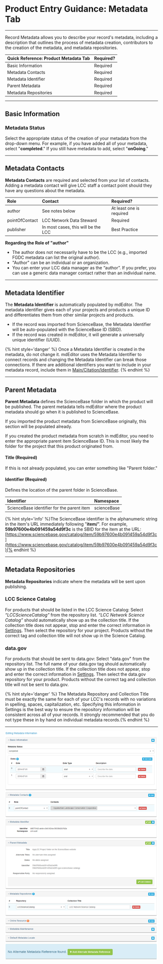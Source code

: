 # Product Entry Guidance: Metadata Tab

---

Record Metadata allows you to describe your record's metadata, including a description that outlines the process of metadata creation, contributors to the creation of the metadata, and metadata repositories.

| **Quick Reference: Product Metadata Tab** | Required? |
| :--- |:--- |
| Basic Information | Required |
| Metadata Contacts | Required |
| Metadata Identifier | Required |
| Parent Metadata | Required |
| Metadata Repositories | Required |

---

## Basic Information

### Metadata Status
Select the appropriate status of the creation of your metadata from the drop-down menu. For example, if you have added all of your metadata, select "**completed**." If you still have metadata to add, select "**onGoing**."

---

## Metadata Contacts

**Metadata Contacts** are required and selected from your list of contacts. Adding a metadata contact will give LCC staff a contact point should they have any questions about the metadata.

| Role | Contact | Required? | 
| :--- | :--- |:--- |
| author | See notes below |At least one is required |
| pointOfContact | LCC Network Data Steward | Required |
| publisher | In most cases, this will be the LCC | Best Practice |


**Regarding the Role of "author"**
* The author does not necessarily have to be the LCC \(e.g., imported FGDC metadata can list the original author\).
* "Author" can be an individual or an organization.
* You can enter your LCC data manager as the “author”. If you prefer, you can use a generic data manager contact rather than an individual name.


---

## Metadata Identifier

The **Metadata Identifier** is automatically populated by mdEditor. The metadata identifier gives each of your projects and products a unique ID and differentiates them from other similar projects and products.

* If the record was imported from ScienceBase, the Metadata Identifier will be auto-populated with the ScienceBase ID \(SBID\).
* If the record was created in mdEditor, it will generate a universally unique identifier \(UUID\).

{% hint style='danger' %} Once a Metadata Identifier is created in the metadata, do not change it. mdEditor uses the Metadata Identifier to connect records and changing the Metadata Identifier can break those connections. If there are additional identifiers you want to include in your metadata record, include them in [Main/Citation/Identifier](/product-entry-guidance/metadata-tab-product.md#identifier-best-practice). {% endhint %}



---

## Parent Metadata 

**Parent Metadata** defines the ScienceBase folder in which the product will be published. The parent metadata tells mdEditor where the product metadata should go when it is published to ScienceBase.

If you imported the product metadata from ScienceBase originally, this section will be populated already.

If you created the product metadata from scratch in mdEditor, you need to enter the appropriate parent item ScienceBase ID. This is most likely the folder for the project that this product originated from.

#### Title \(Required\)

If this is not already populated, you can enter something like "Parent folder."

#### Identifier \(Required\)

Defines the location of the parent folder in ScienceBase.

| Identifier | Namespace |
| :--- | :--- |
| ScienceBase identifier for the parent item | scienceBase |

{% hint style='info' %}The ScienceBase identifier is the alphanumeric string in the item's URL immediately following "**item/**". For example, **59b97600e4b091459a54d9f3c** is the SBID for the item at the URL: [https://www.sciencebase.gov/catalog/item/59b97600e4b091459a54d9f3c](https://www.sciencebase.gov/catalog/item/59b97600e4b091459a54d9f3c){% endhint %}

---

## Metadata Repositories

**Metadata Repositories** indicate where the metadata will be sent upon publishing. 

### LCC Science Catalog
For products that should be listed in the LCC Science Catalog: Select _“LCCScienceCatalog”_ from the repository list. _“LCC Network Science Catalog”_ should automatically show up as the collection title. If the collection title does not appear, stop and enter the correct information in [Settings](/settings.md). Then select the repository for your project. Products without the correct tag and collection title will not show up in the Science Catalog.

### data.gov
For products that should be sent to data.gov: Select "data.gov" from the repository list. The full name of your data.gov tag should automatically show up in the collection title. If the collection title does not appear, stop and enter the correct information in [Settings](/settings.md). Then select the data.gov repository for your product. Products without the correct tag and collection title will not be sent to data.gov.

{% hint style='danger' %} The Metadata Repository and Collection Title must be exactly the same for each of your LCC's records with no variations in spelling, spaces, capitalization, etc. Specifying this information in Settings is the best way to ensure the repository information will be consistent across all of your records. It strongly recommended that you do not type these in by hand on individual metadata records.{% endhint %}

---

![](/assets/metadata_window.png)




